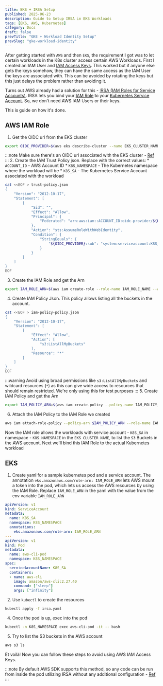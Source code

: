 ```yaml
---
title: EKS + IRSA Setup
published: 2025-06-23
description: Guide to Setup IRSA in EKS Workloads
tags: [EKS, AWS, Kubernetes]
category: Docs
draft: false
prevTitle: "GKE + Workload Identity Setup"
prevSlug: "gke-workload-identity"
---
```


After getting started with `AWS` and then `EKS`, the requirement I got was to let certain workloads in the K8s cluster access certain AWS Workloads. First I created an IAM User and [IAM Access Keys](https://docs.aws.amazon.com/IAM/latest/UserGuide/id_credentials_access-keys.html). This worked but if anyone else gets the keys somehow, they can have the same access as the IAM User the keys are associated with. This can be avoided by rotating the keys but this just delays the problem rather than avoiding it.

Turns out AWS already had a solution for this - [IRSA (IAM Roles for Service Accounts)](https://docs.aws.amazon.com/eks/latest/userguide/iam-roles-for-service-accounts.html). IRSA lets you bind your [IAM Role](https://docs.aws.amazon.com/IAM/latest/UserGuide/id_roles.html) to your [Kubernetes Service Account](https://kubernetes.io/docs/concepts/security/service-accounts/). So, we don't need AWS IAM Users or their keys.

This is guide on how it's done.

## AWS IAM Role
1. Get the OIDC url from the EKS cluster
```zsh
export OIDC_PROVIDER=$(aws eks describe-cluster --name EKS_CLUSTER_NAME --query "cluster.identity.oidc.issuer" --output text | cut -d'/' -f3-)
```
:::note
Make sure there's an OIDC url associated with the EKS cluster - [Ref](https://docs.aws.amazon.com/eks/latest/userguide/enable-iam-roles-for-service-accounts.html)
:::
2. Create the IAM Trust Policy json. Replace with the correct values:
	* `ACCOUNT_ID` - AWS Account ID
	* `K8S_NAMESPACE` - The Kubernetes namespace where the workload will be
	* `K8S_SA` - The Kubernetes Service Account associated with the workload
```zsh
cat <<EOF > trust-policy.json
{
    "Version": "2012-10-17",
    "Statement": [
        {
            "Sid": "",
            "Effect": "Allow",
            "Principal": {
                "Federated": "arn:aws:iam::ACCOUNT_ID:oidc-provider/${OIDC_PROVIDER}"
            },
            "Action": "sts:AssumeRoleWithWebIdentity",
            "Condition": {
                "StringEquals": {
                    "${OIDC_PROVIDER}:sub": "system:serviceaccount:K8S_NAMESPACE:K8S_SA"
                }
            }
        }
    ]
}
EOF
```
3. Create the IAM Role and get the Arn
```zsh
export IAM_ROLE_ARN=$(aws iam create-role --role-name IAM_ROLE_NAME --assume-role-policy-document file://trust-policy.json --query "Role.Arn" --output text)
```
4. Create IAM Policy Json. This policy allows listing all the buckets in the account.
```zsh
cat <<EOF > iam-policy-policy.json
{
    "Version": "2012-10-17",
    "Statement": [
        {
            "Effect": "Allow",
            "Action": [
                "s3:ListAllMyBuckets"
            ],
            "Resource": "*"
        }
    ]
}
EOF
```
:::warning
Avoid using broad permissions like `s3:ListAllMyBuckets` and wildcard resources (`*`) as this can give wide access to resources that should remain restricted. We're only using this for test purposes
:::
5. Create IAM Policy and get the Arn
```zsh
export IAM_POLICY_ARN=$(aws iam create-policy --policy-name IAM_POLICY_NAME  --policy-document file://iam-policy-policy.json --query "Policy.Arn" --output text)
```
6. Attach the IAM Policy to the IAM Role we created 
```zsh
aws iam attach-role-policy --policy-arn $IAM_POLICY_ARN --role-name IAM_ROLE_NAME
```

Now the IAM role allows the workloads with service account - `K8S_SA` in namespace - `K8S_NAMESPACE` in the `EKS_CLUSTER_NAME`, to list the `S3` Buckets in the AWS account. Next we'll bind this IAM Role to the actual Kubernetes workload

## EKS
1. Create yaml for a sample kubernetes pod and a service account. The annotation `eks.amazonaws.com/role-arn: IAM_ROLE_ARN` lets AWS mount a token into the pod, which lets us access the AWS resources by using the IAM Role. Replace `IAM_ROLE_ARN` in the yaml with the value from the env variable `IAM_ROLE_ARN`
```yaml title=irsa.yaml
apiVersion: v1
kind: ServiceAccount
metadata:
  name: K8S_SA
  namespace: K8S_NAMESPACE
  annotations:
    eks.amazonaws.com/role-arn: IAM_ROLE_ARN
---
apiVersion: v1
kind: Pod
metadata:
  name: aws-cli-pod
  namespace: K8S_NAMESPACE
spec:
  serviceAccountName: K8S_SA
  containers:
  - name: aws-cli
    image: amazon/aws-cli:2.27.40
    command: ["sleep"]
    args: ["infinity"]
```
2. Use `kubectl` to create the resources
```zsh showLineNumbers=false frame=none
kubectl apply -f irsa.yaml
```
4. Once the pod is up, exec into the pod
```zsh showLineNumbers=false frame=none
kubectl -n K8S_NAMESPACE exec aws-cli-pod -it -- bash
```
5. Try to list the S3 buckets in the AWS account
```zsh showLineNumbers=false frame=none
aws s3 ls
```

Et voilà! Now you can follow these steps to avoid using AWS IAM Access Keys.

:::note
By default AWS SDK supports this method, so any code can be run from inside the pod utilizing IRSA without any additional configuration - [Ref](https://docs.aws.amazon.com/eks/latest/userguide/iam-roles-for-service-accounts-minimum-sdk.html)
:::